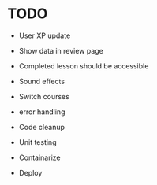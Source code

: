 # TODO

- User XP update
- Show data in review page
- Completed lesson should be accessible
- Sound effects
- Switch courses

- error handling
- Code cleanup
- Unit testing
- Containarize
- Deploy